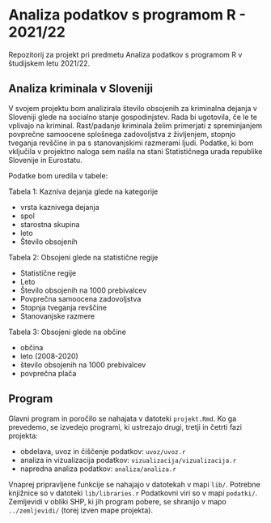 # Analiza podatkov s programom R - 2021/22

Repozitorij za projekt pri predmetu Analiza podatkov s programom R v študijskem letu 2021/22. 


## Analiza kriminala v Sloveniji

V svojem projektu bom analizirala število obsojenih za kriminalna dejanja v Sloveniji glede na socialno stanje gospodinjstev. Rada bi ugotovila, če le te vplivajo na kriminal. Rast/padanje kriminala želim primerjati z spreminjanjem povprečne samoocene splošnega zadovoljstva z življenjem, stopnjo tveganja revščine in pa s stanovanjskimi razmerami ljudi.
Podatke, ki bom vključila v projektno naloga sem našla na stani Statističnega urada republike Slovenije in Eurostatu.

Podatke bom uredila v tabele:
  

Tabela 1: Kazniva dejanja glede na kategorije
* vrsta kaznivega dejanja
* spol
* starostna skupina
* leto
* Število obsojenih

Tabela 2: Obsojeni glede na statistične regije
* Statistične regije
* Leto
* Število obsojenih na 1000 prebivalcev
* Povprečna samoocena zadovoljstva
* Stopnja tveganja revščine
* Stanovanjske razmere


Tabela 3: Obsojeni glede na občine
* občina
* leto (2008-2020)
* število obsojenih na 1000 prebivalcev
* povprečna plača


## Program

Glavni program in poročilo se nahajata v datoteki `projekt.Rmd`.
Ko ga prevedemo, se izvedejo programi, ki ustrezajo drugi, tretji in četrti fazi projekta:

* obdelava, uvoz in čiščenje podatkov: `uvoz/uvoz.r`
* analiza in vizualizacija podatkov: `vizualizacija/vizualizacija.r`
* napredna analiza podatkov: `analiza/analiza.r`

Vnaprej pripravljene funkcije se nahajajo v datotekah v mapi `lib/`.
Potrebne knjižnice so v datoteki `lib/libraries.r`
Podatkovni viri so v mapi `podatki/`.
Zemljevidi v obliki SHP, ki jih program pobere,
se shranijo v mapo `../zemljevidi/` (torej izven mape projekta).
